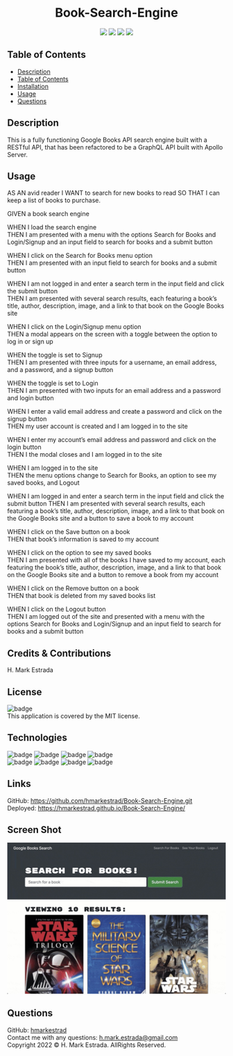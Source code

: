 <h1 align="center">Book-Search-Engine</h1>

<p align="center">
<img src="https://img.shields.io/github/repo-size/hmarkestrad/Book-Search-Engine" />
<img src="https://img.shields.io/github/languages/top/hmarkestrad/Book-Search-Engine"  />
<img src="https://img.shields.io/github/issues/hmarkestrad/Book-Search-Engine" />
<img src="https://img.shields.io/github/last-commit/hmarkestrad/Book-Search-Engine" >
</p>
  
## Table of Contents
- [Description](#description)
- [Table of Contents](#table-of-contents)
- [Installation](#installation)
- [Usage](#usage)
- [Questions](#questions)
  
## Description
This is a fully functioning Google Books API search engine built with a RESTful API, that has been refactored to be a GraphQL API built with Apollo Server.
  
## Usage
AS AN avid reader I WANT to search for new books to read SO THAT I can keep a list of books to purchase.
  
GIVEN a book search engine  
  
WHEN I load the search engine  
THEN I am presented with a menu with the options Search for Books and Login/Signup and an input field to search for books and a submit button  
  
WHEN I click on the Search for Books menu option  
THEN I am presented with an input field to search for books and a submit button  
  
WHEN I am not logged in and enter a search term in the input field and click the submit button  
THEN I am presented with several search results, each featuring a book’s title, author, description, image, and a link to that book on the Google Books site  
  
WHEN I click on the Login/Signup menu option  
THEN a modal appears on the screen with a toggle between the option to log in or sign up  
  
WHEN the toggle is set to Signup  
THEN I am presented with three inputs for a username, an email address, and a password, and a signup button  
  
WHEN the toggle is set to Login  
THEN I am presented with two inputs for an email address and a password and login button  
  
WHEN I enter a valid email address and create a password and click on the signup button  
THEN my user account is created and I am logged in to the site  
  
WHEN I enter my account’s email address and password and click on the login button  
THEN I the modal closes and I am logged in to the site  
  
WHEN I am logged in to the site  
THEN the menu options change to Search for Books, an option to see my saved books, and Logout  
  
WHEN I am logged in and enter a search term in the input field and click the submit button
THEN I am presented with several search results, each featuring a book’s title, author, description, image, and a link to that book on the Google Books site and a button to save a book to my account  
  
WHEN I click on the Save button on a book  
THEN that book’s information is saved to my account  
  
WHEN I click on the option to see my saved books  
THEN I am presented with all of the books I have saved to my account, each featuring the book’s title, author, description, image, and a link to that book on the Google Books site and a button to remove a book from my account  
  
WHEN I click on the Remove button on a book  
THEN that book is deleted from my saved books list  
  
WHEN I click on the Logout button  
THEN I am logged out of the site and presented with a menu with the options Search for Books and Login/Signup and an input field to search for books and a submit button  
  
## Credits & Contributions
H. Mark Estrada
  
## License
![badge](https://img.shields.io/badge/license-MIT-brightgreen)<br>
This application is covered by the MIT license. 
  
## Technologies
![badge](https://img.shields.io/badge/Javascript-blue)
![badge](https://img.shields.io/badge/jQuery-blue)
![badge](https://img.shields.io/badge/-node.js-blue)
![badge](https://img.shields.io/badge/-inquirer-blue)</br>
![badge](https://img.shields.io/badge/-screencastify-blue)
![badge](https://img.shields.io/badge/-json-blue)
![badge](https://img.shields.io/badge/-html5-blue)
![badge](https://img.shields.io/badge/-css-blue)
  
## Links
GitHub: https://github.com/hmarkestrad/Book-Search-Engine.git  
Deployed: https://hmarkestrad.github.io/Book-Search-Engine/  

## Screen Shot
![Book-Search-Engine](https://github.com/hmarkestrad/Book-Search-Engine/blob/59124dd9bb52b6ec2a6e778031dafe1be3172041/assets/images/21-mern-homework-demo-01.jpg)
  
## Questions
GitHub: [hmarkestrad](https://github.com/hmarkestrad)<br>
Contact me with any questions: h.mark.estrada@gmail.com<br>
Copyright 2022 © H. Mark Estrada. AllRights Reserved.<br>